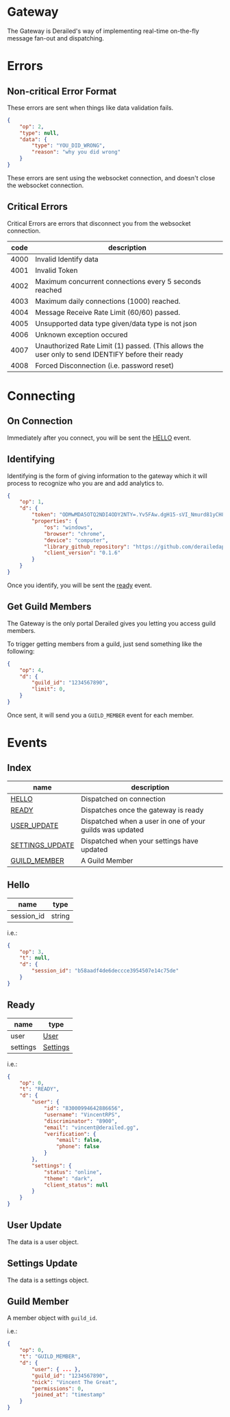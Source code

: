 # Gateway
The Gateway is Derailed's way of implementing real-time on-the-fly message fan-out and dispatching.

# Errors

## Non-critical Error Format
These errors are sent when things like data validation fails.

```json
{
    "op": 2,
    "type": null,
    "data": {
        "type": "YOU_DID_WRONG",
        "reason": "why you did wrong"
    }
}
```

These errors are sent using the websocket connection, and doesn't close the websocket connection.

## Critical Errors
Critical Errors are errors that disconnect you from the websocket connection.

| code | description                                                                                        |
| ---- | -------------------------------------------------------------------------------------------------- |
| 4000 | Invalid Identify data                                                                              |
| 4001 | Invalid Token                                                                                      |
| 4002 | Maximum concurrent connections every 5 seconds reached                                             |
| 4003 | Maximum daily connections (1000) reached.                                                          |
| 4004 | Message Receive Rate Limit (60/60) passed.                                                         |
| 4005 | Unsupported data type given/data type is not json                                                  |
| 4006 | Unknown exception occured                                                                          |
| 4007 | Unauthorized Rate Limit (1) passed. (This allows the user only to send IDENTIFY before their ready |
| 4008 | Forced Disconnection (i.e. password reset)                                                         |

# Connecting

## On Connection
Immediately after you connect, you will be sent the [HELLO](#hello) event.

## Identifying
Identifying is the form of giving information to the gateway which it will process to recognize who you are and add analytics to.

```json
{
    "op": 1,
    "d": {
        "token": "ODMwMDA5OTQ2NDI4ODY2NTY=.Yv5FAw.dgH15-sVI_Nmurd81yCH8jRRNOc",
        "properties": {
            "os": "windows",
            "browser": "chrome",
            "device": "computer",
            "library_github_repository": "https://github.com/derailedapp/derailed.js",
            "client_version": "0.1.6"
        }
    }
}
```

Once you identify, you will be sent the [ready](#ready) event.

## Get Guild Members
The Gateway is the only portal Derailed gives you letting you access guild members.

To trigger getting members from a guild, just send something like the following:

```json
{
    "op": 4,
    "d": {
        "guild_id": "1234567890",
        "limit": 0,
    }
}
```

Once sent, it will send you a `GUILD_MEMBER` event for each member.

# Events

## Index

| name            | description                           |
| --------------- | ------------------------------------- |
| [HELLO](#hello) | Dispatched on connection              |
| [READY](#ready) | Dispatches once the gateway is ready  |
| [USER_UPDATE](#user-update) | Dispatched when a user in one of your guilds was updated |
| [SETTINGS_UPDATE](#settings-update) | Dispatched when your settings have updated |
| [GUILD_MEMBER](#guild-member) | A Guild Member                    |

## Hello

| name       | type   |
| ---------- | ------ |
| session_id | string |

i.e.:

```json
{
    "op": 3,
    "t": null,
    "d": {
        "session_id": "b58aadf4de6deccce3954507e14c75de"
    }
}
```

## Ready

| name      | type                                          |
| --------- | --------------------------------------------- |
| user      | [User](./objects/user.md#user-object)         |
| settings  | [Settings](./objects/user.md#settings-object) |

i.e.:

```json
{
    "op": 0,
    "t": "READY",
    "d": {
        "user": {
            "id": "83000994642886656",
            "username": "VincentRPS",
            "discriminator": "8900",
            "email": "vincent@derailed.gg",
            "verification": {
                "email": false,
                "phone": false
            }
        },
        "settings": {
            "status": "online",
            "theme": "dark",
            "client_status": null
        }
    }
}
```

## User Update
The data is a user object.

## Settings Update
The data is a settings object.

## Guild Member
A member object with `guild_id`.

i.e.:

```json
{
    "op": 0,
    "t": "GUILD_MEMBER",
    "d": {
        "user": { ... },
        "guild_id": "1234567890",
        "nick": "Vincent The Great",
        "permissions": 0,
        "joined_at": "timestamp"
    }
}
```
